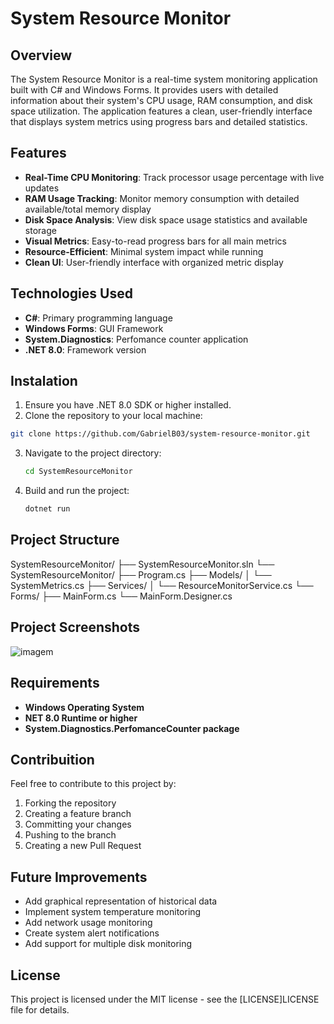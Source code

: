 # System Resource Monitor

## Overview

The System Resource Monitor is a real-time system monitoring application built with C# and Windows Forms. It provides users with detailed information about their system's CPU usage, RAM consumption, and disk space utilization. The application features a clean, user-friendly interface that displays system metrics using progress bars and detailed statistics.

## Features

- **Real-Time CPU Monitoring**: Track processor usage percentage with live updates
- **RAM Usage Tracking**: Monitor memory consumption with detailed available/total memory display
- **Disk Space Analysis**: View disk space usage statistics and available storage
- **Visual Metrics**: Easy-to-read progress bars for all main metrics
- **Resource-Efficient**: Minimal system impact while running
- **Clean UI**: User-friendly interface with organized metric display

## Technologies Used

- **C#**: Primary programming language
- **Windows Forms**: GUI Framework
- **System.Diagnostics**: Perfomance counter application
- **.NET 8.0**: Framework version

## Instalation

1. Ensure you have .NET 8.0 SDK or higher installed.
2. Clone the repository to your local machine:
  ```bash
  git clone https://github.com/GabrielB03/system-resource-monitor.git
  ```
3. Navigate to the project directory:
   ```bash
   cd SystemResourceMonitor
   ```
4. Build and run the project:
   ```bash
   dotnet run
   ```

## Project Structure

SystemResourceMonitor/
├── SystemResourceMonitor.sln
└── SystemResourceMonitor/
    ├── Program.cs
    ├── Models/
    │   └── SystemMetrics.cs
    ├── Services/
    │   └── ResourceMonitorService.cs
    └── Forms/
        ├── MainForm.cs
        └── MainForm.Designer.cs

## Project Screenshots

![imagem](https://github.com/user-attachments/assets/6668363c-97be-4d56-ba7e-f69c3a036106)

## Requirements

- **Windows Operating System**
- **NET 8.0 Runtime or higher**
- **System.Diagnostics.PerfomanceCounter package**

## Contribuition

Feel free to contribute to this project by:

1. Forking the repository
2. Creating a feature branch
3. Committing your changes
4. Pushing to the branch
5. Creating a new Pull Request

## Future Improvements

- Add graphical representation of historical data
- Implement system temperature monitoring
- Add network usage monitoring
- Create system alert notifications
- Add support for multiple disk monitoring

## License

This project is licensed under the MIT license - see the [LICENSE]LICENSE file for details.
